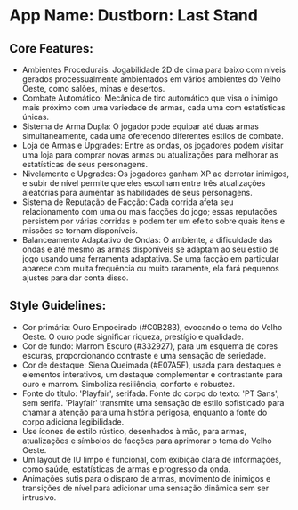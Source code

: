 # **App Name**: Dustborn: Last Stand

## Core Features:

- Ambientes Procedurais: Jogabilidade 2D de cima para baixo com níveis gerados processualmente ambientados em vários ambientes do Velho Oeste, como salões, minas e desertos.
- Combate Automático: Mecânica de tiro automático que visa o inimigo mais próximo com uma variedade de armas, cada uma com estatísticas únicas.
- Sistema de Arma Dupla: O jogador pode equipar até duas armas simultaneamente, cada uma oferecendo diferentes estilos de combate.
- Loja de Armas e Upgrades: Entre as ondas, os jogadores podem visitar uma loja para comprar novas armas ou atualizações para melhorar as estatísticas de seus personagens.
- Nivelamento e Upgrades: Os jogadores ganham XP ao derrotar inimigos, e subir de nível permite que eles escolham entre três atualizações aleatórias para aumentar as habilidades de seus personagens.
- Sistema de Reputação de Facção: Cada corrida afeta seu relacionamento com uma ou mais facções do jogo; essas reputações persistem por várias corridas e podem ter um efeito sobre quais itens e missões se tornam disponíveis.
- Balanceamento Adaptativo de Ondas: O ambiente, a dificuldade das ondas e até mesmo as armas disponíveis se adaptam ao seu estilo de jogo usando uma ferramenta adaptativa. Se uma facção em particular aparece com muita frequência ou muito raramente, ela fará pequenos ajustes para dar conta disso.

## Style Guidelines:

- Cor primária: Ouro Empoeirado (#C0B283), evocando o tema do Velho Oeste. O ouro pode significar riqueza, prestígio e qualidade.
- Cor de fundo: Marrom Escuro (#332927), para um esquema de cores escuras, proporcionando contraste e uma sensação de seriedade.
- Cor de destaque: Siena Queimada (#E07A5F), usada para destaques e elementos interativos, um destaque complementar e contrastante para ouro e marrom. Simboliza resiliência, conforto e robustez.
- Fonte do título: 'Playfair', serifada. Fonte do corpo do texto: 'PT Sans', sem serifa. 'Playfair' transmite uma sensação de estilo sofisticado para chamar a atenção para uma história perigosa, enquanto a fonte do corpo adiciona legibilidade.
- Use ícones de estilo rústico, desenhados à mão, para armas, atualizações e símbolos de facções para aprimorar o tema do Velho Oeste.
- Um layout de IU limpo e funcional, com exibição clara de informações, como saúde, estatísticas de armas e progresso da onda.
- Animações sutis para o disparo de armas, movimento de inimigos e transições de nível para adicionar uma sensação dinâmica sem ser intrusivo.